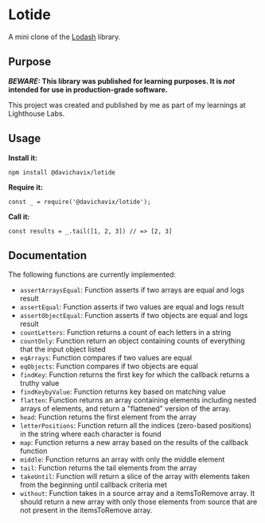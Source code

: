 # Lotide

A mini clone of the [Lodash](https://lodash.com) library.

## Purpose

**_BEWARE:_ This library was published for learning purposes. It is _not_ intended for use in production-grade software.**

This project was created and published by me as part of my learnings at Lighthouse Labs. 

## Usage

**Install it:**

`npm install @davichavix/lotide`

**Require it:**

`const _ = require('@davichavix/lotide');`

**Call it:**

`const results = _.tail([1, 2, 3]) // => [2, 3]`

## Documentation

The following functions are currently implemented:

* `assertArraysEqual`: Function asserts if two arrays are equal and logs result
* `assertEqual`: Function asserts if two values are equal and logs result
* `assertObjectEqual`: Function asserts if two objects are equal and logs result
* `countLetters`: Function returns a count of each letters in a string
* `countOnly`: Function return an object containing counts of everything that the input object listed
* `eqArrays`: Function compares if two values are equal
* `eqObjects`: Function compares if two objects are equal
* `findKey`: Function returns the first key for which the callback returns a truthy value
* `findKeybyValue`: Function returns key based on matching value
* `flatten`: Function returns an array containing elements including nested arrays of elements, and return a "flattened" version of the array.
* `head`: Function returns the first element from the array
* `letterPositions`: Function return all the indices (zero-based positions) in the string where each character is found
* `map`: Function returns a new array based on the results of the callback function
* `middle`: Function returns an array with only the middle element
* `tail`: Function returns the tail elements from the array
* `takeUntil`: Function will return a slice of the array with elements taken from the beginning until callback criteria met
* `without`: Function takes in a source array and a itemsToRemove array. It should return a new array with only those elements from source that are not present in the itemsToRemove array.